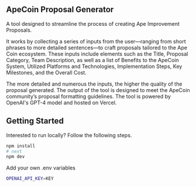 ## ApeCoin Proposal Generator 

A tool designed to streamline the process of creating Ape Improvement Proposals. 

It works by collecting a series of inputs from the user—ranging from short phrases to more detailed sentences—to craft proposals tailored to the Ape Coin ecosystem. These inputs include elements such as the Title, Proposal Category, Team Description, as well as a list of Benefits to the ApeCoin System, Utilized Platforms and Technologies, Implementation Steps, Key Milestones, and the Overall Cost. 

The more detailed and numerous the inputs, the higher the quality of the proposal generated. The output of the tool is designed to meet the ApeCoin community’s proposal formatting guidelines. The tool is powered by OpenAI's GPT-4 model and hosted on Vercel.

## Getting Started

Interested to run locally? Follow the following steps. 

```bash
npm install
# next
npm dev
```

Add your own .env variables

```bash
OPENAI_API_KEY=KEY
```

